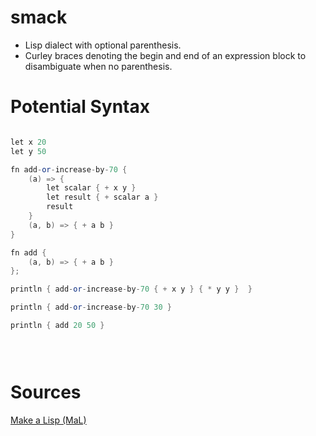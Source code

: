 # smack
- Lisp dialect with optional parenthesis. 
- Curley braces denoting the begin and end of an expression block to disambiguate when no parenthesis.

# Potential Syntax

```awk

let x 20
let y 50

fn add-or-increase-by-70 {
	(a) => { 
	    let scalar { + x y }
	    let result { + scalar a }
	    result
	}
	(a, b) => { + a b } 
}

fn add {
    (a, b) => { + a b }
};

println { add-or-increase-by-70 { + x y } { * y y }  }

println { add-or-increase-by-70 30 }

println { add 20 50 }


 
```


# Sources
[Make a Lisp (MaL)](https://github.com/kanaka/mal/blob/master/process/guide.md)
